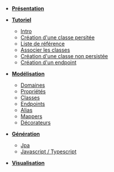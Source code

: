 - **[Présentation](/)**

- **[Tutoriel](/getting-started/00_getting_started.md)**
  - [Intro](/getting-started/01_intro.md)
  - [Création d'une classe persitée](/getting-started/02_classe_persistee.md)
  - [Liste de référence](/getting-started/03_liste_ref.md)
  - [Associer les classes](/getting-started/04_association.md)
  - [Création d'une classe non persistée](/getting-started/05_dto.md)
  - [Création d'un endpoint](/getting-started/06_endpoint.md)

- **[Modélisation](/model.md)**

  - [Domaines](/model/domains.md)
  - [Propriétés](/model/properties.md)
  - [Classes](/model/classes.md)
  - [Endpoints](/model/endpoints.md)
  - [Alias](/model/aliases.md)
  - [Mappers](/model/mappers.md)
  - [Décorateurs](/model/decorators.md)

- **[Génération](/generator.md)**

  - [Jpa](/generator/jpa.md)
  - [Javascript / Typescript](/generator/js.md)

- **[Visualisation](/ui.md)**
